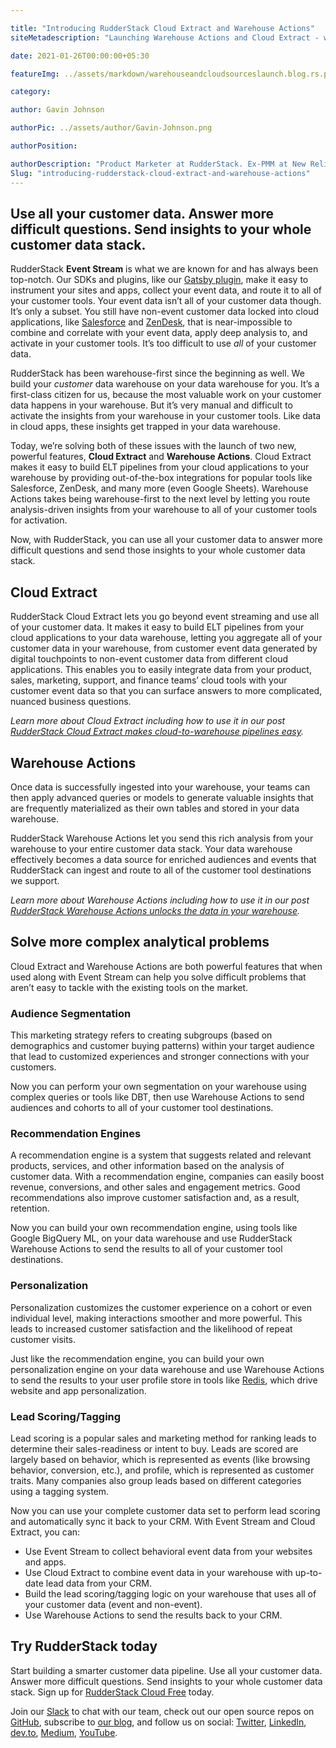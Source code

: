 ```yaml
---

title: "Introducing RudderStack Cloud Extract and Warehouse Actions"
siteMetadescription: "Launching Warehouse Actions and Cloud Extract - work with data to and from your warehouse and cloud sources with RudderStack."

date: 2021-01-26T00:00:00+05:30

featureImg: ../assets/markdown/warehouseandcloudsourceslaunch.blog.rs.png

category:

author: Gavin Johnson

authorPic: ../assets/author/Gavin-Johnson.png

authorPosition:

authorDescription: "Product Marketer at RudderStack. Ex-PMM at New Relic & AT&T. Ex-consultant at Deloitte. Ex-sys admin. (Sometimes) Ex-developer."
Slug: "introducing-rudderstack-cloud-extract-and-warehouse-actions" 
---
```



## Use all your customer data. Answer more difficult questions. Send insights to your whole customer data stack.

RudderStack **Event Stream** is what we are known for and has always been top-notch. Our SDKs and plugins, like our [Gatsby plugin](https://www.gatsbyjs.com/plugins/gatsby-plugin-rudderstack/), make it easy to instrument your sites and apps, collect your event data, and route it to all of your customer tools. Your event data isn’t all of your customer data though. It’s only a subset. You still have non-event customer data locked into cloud applications, like [Salesforce](https://docs.rudderstack.com/sources/salesforce) and [ZenDesk](https://docs.rudderstack.com/sources/zendesk), that is near-impossible to combine and correlate with your event data, apply deep analysis to, and activate in your customer tools. It’s too difficult to use _all_ of your customer data.

RudderStack has been warehouse-first since the beginning as well. We build your _customer_ data warehouse on your data warehouse for you. It’s a first-class citizen for us, because the most valuable work on your customer data happens in your warehouse. But it’s very manual and difficult to activate the insights from your warehouse in your customer tools. Like data in cloud apps, these insights get trapped in your data warehouse.

Today, we’re solving both of these issues with the launch of two new, powerful features, **Cloud Extract** and **Warehouse Actions**. Cloud Extract makes it easy to build ELT pipelines from your cloud applications to your warehouse by providing out-of-the-box integrations for popular tools like Salesforce, ZenDesk, and many more (even Google Sheets). Warehouse Actions takes being warehouse-first to the next level by letting you route analysis-driven insights from your warehouse to all of your customer tools for activation.

Now, with RudderStack, you can use all your customer data to answer more difficult questions and send those insights to your whole customer data stack.


## Cloud Extract

RudderStack Cloud Extract lets you go beyond event streaming and use all of your customer data. It makes it easy to build ELT pipelines from your cloud applications to your data warehouse, letting you aggregate all of your customer data in your warehouse, from customer event data generated by digital touchpoints to non-event customer data from different cloud applications. This enables you to easily integrate data from your product, sales, marketing, support, and finance teams’ cloud tools with your customer event data so that you can surface answers to more complicated, nuanced business questions.

_Learn more about Cloud Extract including how to use it in our post [RudderStack Cloud Extract makes cloud-to-warehouse pipelines easy](https://rudderstack.com/blog/rudderstack-cloud-extract-makes-cloud-to-warehouse-pipelines-easy)._


## Warehouse Actions

Once data is successfully ingested into your warehouse, your teams can then apply advanced queries or models to generate valuable insights that are frequently materialized as their own tables and stored in your data warehouse.

RudderStack Warehouse Actions let you send this rich analysis from your warehouse to your entire customer data stack. Your data warehouse effectively becomes a data source for enriched audiences and events that RudderStack can ingest and route to all of the customer tool destinations we support.

_Learn more about Warehouse Actions including how to use it in our post [RudderStack Warehouse Actions unlocks the data in your warehouse](https://rudderstack.com/blog/rudderstack-warehouse-actions-unlocks-the-data-in-your-warehouse)._


## Solve more complex analytical problems

Cloud Extract and Warehouse Actions are both powerful features that when used along with Event Stream can help you solve difficult problems that aren’t easy to tackle with the existing tools on the market.


### Audience Segmentation

This marketing strategy refers to creating subgroups (based on demographics and customer buying patterns) within your target audience that lead to customized experiences and stronger connections with your customers.

Now you can perform your own segmentation on your warehouse using complex queries or tools like DBT, then use Warehouse Actions to send audiences and cohorts to all of your customer tool destinations.


### Recommendation Engines

A recommendation engine is a system that suggests related and relevant products, services, and other information based on the analysis of customer data. With a recommendation engine, companies can easily boost revenue, conversions, and other sales and engagement metrics. Good recommendations also improve customer satisfaction and, as a result, retention. 

Now you can build your own recommendation engine, using tools like Google BigQuery ML, on your data warehouse and use RudderStack Warehouse Actions to send the results to all of your customer tool destinations.


### Personalization

Personalization customizes the customer experience on a cohort or even individual level, making interactions smoother and more powerful. This leads to increased customer satisfaction and the likelihood of repeat customer visits.

Just like the recommendation engine, you can build your own personalization engine on your data warehouse and use Warehouse Actions to send the results to your user profile store in tools like [Redis](https://redis.io/), which drive website and app personalization.


### Lead Scoring/Tagging

Lead scoring is a popular sales and marketing method for ranking leads to determine their sales-readiness or intent to buy. Leads are scored are largely based on behavior, which is represented as events (like browsing behavior, conversion, etc.), and profile, which is represented as customer traits. Many companies also group leads based on different categories using a tagging system.

Now you can use your complete customer data set to perform lead scoring and automatically sync it back to your CRM. With Event Stream and Cloud Extract, you can:  



*   Use Event Stream to collect behavioral event data from your websites and apps.
*   Use Cloud Extract to combine event data in your warehouse with up-to-date lead data from your CRM.
*   Build the lead scoring/tagging logic on your warehouse that uses all of your customer data (event and non-event).
*   Use Warehouse Actions to send the results back to your CRM.


## Try RudderStack today

Start building a smarter customer data pipeline. Use all your customer data. Answer more difficult questions. Send insights to your whole customer data stack. Sign up for [RudderStack Cloud Free](https://app.rudderlabs.com/signup?type=freetrial) today.

Join our [Slack](https://resources.rudderstack.com/join-rudderstack-slack) to chat with our team, check out our open source repos on [GitHub](https://github.com/rudderlabs), subscribe to [our blog](https://rudderstack.com/blog/), and follow us on social: [Twitter](https://twitter.com/RudderStack), [LinkedIn](https://www.linkedin.com/company/rudderlabs/), [dev.to](https://dev.to/rudderstack), [Medium](https://rudderstack.medium.com/), [YouTube](https://www.youtube.com/channel/UCgV-B77bV_-LOmKYHw8jvBw).
